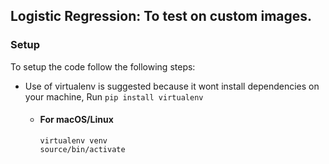 ## Logistic Regression: To test on custom images.

### Setup

To setup the code follow the following steps:

* Use of virtualenv is suggested because it wont install dependencies on your machine, Run `pip install virtualenv`
  * #### For macOS/Linux
     ```
     virtualenv venv
     source/bin/activate
     ```
